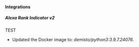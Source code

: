 
#### Integrations
##### Alexa Rank Indicator v2
TEST
- Updated the Docker image to: *demisto/python3:3.9.7.24076*.
